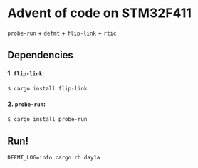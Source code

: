 # Advent of code on STM32F411

[`probe-run`] + [`defmt`] + [`flip-link`] + [`rtic`]

[`probe-run`]: https://crates.io/crates/probe-run
[`defmt`]: https://github.com/knurling-rs/defmt
[`flip-link`]: https://github.com/knurling-rs/flip-link
[`rtic`]: https://github.com/rtic-rs/cortex-m-rtic

## Dependencies

#### 1. `flip-link`:

```console
$ cargo install flip-link
```

#### 2. `probe-run`:

```console
$ cargo install probe-run
```

## Run!

`DEFMT_LOG=info cargo rb day1a`
